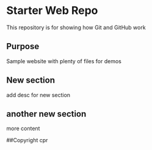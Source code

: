 # Starter Web Repo

This repository is for showing how Git and GitHub work

## Purpose

Sample website with plenty of files for demos

## New section
add desc for new section

## another new section
more  content

##Copyright
cpr
